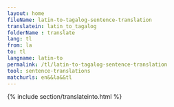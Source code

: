 ```yaml
---
layout: home
fileName: latin-to-tagalog-sentence-translation
translatein: latin_to_tagalog
folderName : translate
lang: tl
from: la
to: tl
langname: latin-to
permalink: /tl/latin-to-tagalog-sentence-translation
tool: sentence-translations
matchurls: en&&la&&tl
---
```

{% include section/translateinto.html %}

